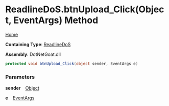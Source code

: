 # ReadlineDoS\.btnUpload\_Click\(Object, EventArgs\) Method

[Home](../../../../../README.md)

**Containing Type**: [ReadlineDoS](../README.md)

**Assembly**: DotNetGoat\.dll

```csharp
protected void btnUpload_Click(object sender, EventArgs e)
```

### Parameters

**sender** &ensp; [Object](https://docs.microsoft.com/en-us/dotnet/api/system.object)

**e** &ensp; [EventArgs](https://docs.microsoft.com/en-us/dotnet/api/system.eventargs)